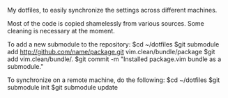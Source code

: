 My dotfiles, to easily synchronize the settings across different machines.

Most of the code is copied shamelessly from various sources. Some cleaning is
necessary at the moment.

To add a new submodule to the repository:
  $cd ~/dotfiles
  $git submodule add http://github.com/name/package.git vim.clean/bundle/package
  $git add vim.clean/bundle/.
  $git commit -m "Installed package.vim bundle as a submodule."

To synchronize on a remote machine, do the following:
  $cd ~/dotfiles
  $git submodule init
  $git submodule update
